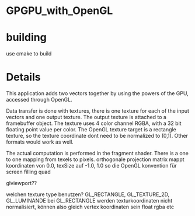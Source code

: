 # GPGPU_with_OpenGL

# building
use cmake to build

# Details
This application adds two vectors together by using the powers of the GPU, accessed through OpenGL. 

Data transfer is done with textures, there is one texture for each of the input vectors and one output texture.
The output texture is attached to a framebuffer object. 
The texture uses 4 color channel RGBA, with a 32 bit floating point value per color. The OpenGL texture target is a rectangle texture, so the texture coordinate dont need to be normalized to (0,1). Other formats would work as well. 

The actual computation is performed in the fragment shader. There is a one to one mapping from texels to pixels. 
orthogonale projection matrix mappt koordinaten von 0.0, texSize auf -1.0, 1.0
so die OpenGL konvention für screen filling quad

glviewport??

welchen texture type benutzen? GL_RECTANGLE, GL_TEXTURE_2D, GL_LUMINANDE
bei GL_RECTANGLE werden texturkoordinaten nicht normalisiert, können also gleich vertex koordinaten sein
float rgba etc

